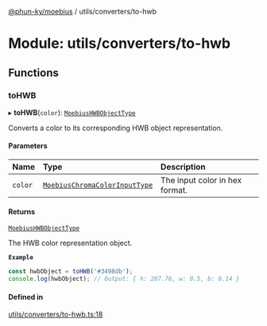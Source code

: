 [@phun-ky/moebius](../README.md) / utils/converters/to-hwb

# Module: utils/converters/to-hwb

## Functions

### toHWB

▸ **toHWB**(`color`): [`MoebiusHWBObjectType`](types.md#moebiushwbobjecttype)

Converts a color to its corresponding HWB object representation.

#### Parameters

| Name | Type | Description |
| :------ | :------ | :------ |
| `color` | [`MoebiusChromaColorInputType`](types.md#moebiuschromacolorinputtype) | The input color in hex format. |

#### Returns

[`MoebiusHWBObjectType`](types.md#moebiushwbobjecttype)

The HWB color representation object.

**`Example`**

```ts
const hwbObject = toHWB('#3498db');
console.log(hwbObject); // Output: { h: 207.76, w: 0.5, b: 0.14 }
```

#### Defined in

[utils/converters/to-hwb.ts:18](https://github.com/phun-ky/moebius/blob/main/src/utils/converters/to-hwb.ts#L18)
